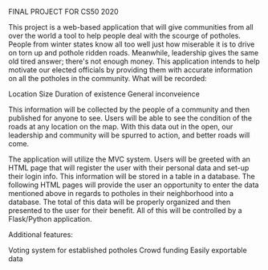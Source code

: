 FINAL PROJECT FOR CS50 2020

This project is a web-based application that will give communities from
all over the world a tool to help people deal with the scourge of potholes.
People from winter states know all too well just how miserable it is to drive
on torn up and pothole ridden roads. Meanwhile, leadership gives the same old
tired answer; there's not enough money. This application intends to help motivate
our elected officials by providing them with accurate information on all the
potholes in the community. What will be recorded:

Location
Size
Duration of existence
General inconveience

This information will be collected by the people of a community and then published
for anyone to see. Users will be able to see the condition of the roads at any location on
the map. With this data out in the open, our leadership and community will be spurred to
action, and better roads will come.

The application will utilize the MVC system. Users will be greeted with an HTML page
that will register the user with their personal data and set-up their login info. This
information will be stored in a table in a database. The following HTML pages will provide
the user an opportunity to enter the data mentioned above in regards to potholes in their
neighborhood into a database. The total of this data will be properly organized and then presented to
the user for their benefit. All of this will be controlled by a Flask/Python application.

Additional features:

Voting system for established potholes
Crowd funding
Easily exportable data

